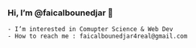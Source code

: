 ### Hi, I’m @faicalbounedjar 👋
    - I’m interested in Comupter Science & Web Dev 
    - How to reach me : faicalbounedjar4real@gmail.com

